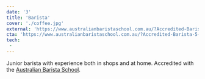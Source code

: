 ```yaml
---
date: '3'
title: 'Barista'
cover: './coffee.jpg'
external: 'https://www.australianbaristaschool.com.au/?Accredited-Barista-5-Hours-Training---Brisbane;Info;1653'
cta: 'https://www.australianbaristaschool.com.au/?Accredited-Barista-5-Hours-Training---Brisbane;Info;1653'
tech:
 - 
---
```


Junior barista with experience both in shops and at home. Accredited with the [Australian Barista School](https://www.australianbaristaschool.com.au/?Accredited-Barista-5-Hours-Training---Brisbane;Info;1653).